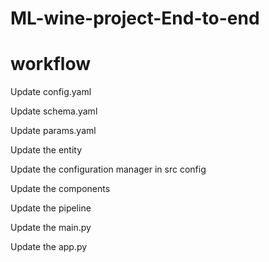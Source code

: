 # ML-wine-project-End-to-end

<!-- conda create -n mlproj python=3.8 -->

<!-- conda activate mlproj -->

<!-- pip install -r requirements.txt -->
# workflow
Update config.yaml

Update schema.yaml

Update params.yaml

Update the entity

Update the configuration manager in src config

Update the components

Update the pipeline

Update the main.py

Update the app.py
